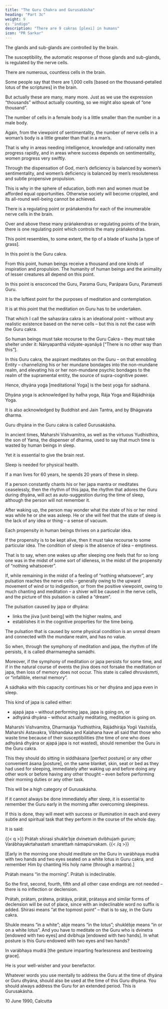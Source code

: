 ```yaml
---
title: "The Guru Chakra and Gurusakásha"
heading: "Part 3c"
weight: 9
c: "indigo"
description: "There are 9 cakras [plexi] in humans"
icon: "PR Sarkar"
---
```




The glands and sub-glands are controlled by the brain. 

The susceptibility, the automatic response of those glands and sub-glands, is regulated by the nerve cells. 

There are numerous, countless cells in the brain. 

Some people say that there are 1,000 cells [based on the thousand-petalled lotus of the scriptures] in the brain. 

But actually these are many, many more. Just as we use the expression “thousands” without actually counting, so we might also speak of “one thousand”.

The number of cells in a female body is a little smaller than the number in a male body. 

Again, from the viewpoint of sentimentality, the number of nerve cells in a woman’s body is a little greater than that in a man’s. 

That is why in areas needing intelligence, knowledge and rationality men progress rapidly, and in areas where success depends on sentimentality, women progress very swiftly. 

Through the dispensation of God, men’s deficiency is balanced by women’s sentimentality, and women’s deficiency is balanced by men’s resoluteness and subtle propensive propulsion.

This is why in the sphere of education, both men and women must be afforded equal opportunities. Otherwise society will become crippled, and its all-round well-being cannot be achieved.

There is a regulating point or práńakendra for each of the innumerable nerve cells in the brain. 

Over and above these many práńakendras or regulating points of the brain, there is one regulating point which controls the many práńakendras. 

This point resembles, to some extent, the tip of a blade of kusha [a type of grass]. 

In this point is the Guru cakra. 

From this point, human beings receive a thousand and one kinds of inspiration and propulsion. The humanity of human beings and the animality of lesser creatures all depend on this point. 

In this point is ensconced the Guru, Parama Guru, Parápara Guru, Paramesti Guru. 

It is the loftiest point for the purposes of meditation and contemplation. 

It is at this point that the meditation on Guru has to be undertaken. 

That which I call the sahasrára cakra is an ideational point – without any realistic existence based on the nerve cells – but this is not the case with the Guru cakra. 

So human beings must take recourse to the Guru Cakra – they must take shelter under it: Nányapanthá vidyate-ayanáyá [“There is no other way than this”].

In this Guru cakra, the aspirant meditates on the Guru – on that ennobling Entity – channelizing his or her mundane bondages into the non-mundane realm, and elevating his or her non-mundane psychic bondages to the realm of the supramental entity, the source of supra-cognitive power.

Hence, dhyána yoga [meditational Yoga] is the best yoga for sádhaná. 

Dhyána yoga is acknowledged by hat́ha yoga, Rája Yoga and Rájádhirája Yoga.

It is also acknowledged by Buddhist and Jain Tantra, and by Bhágavata dharma. 

Guru dhyána in the Guru cakra is called Gurusakásha.

In ancient times, Maharshi Vishvamitra, as well as the virtuous Yudhisthira, the son of Yama, the dispenser of dharma, used to say that much time is wasted by human beings in sleep. 

Yet it is essential to give the brain rest. 

Sleep is needed for physical health. 

If a man lives for 60 years, he spends 20 years of these in sleep. 

If a person constantly chants his or her japa mantra or meditates ceaselessly, then the rhythm of this japa, the rhythm that adores the Guru during dhyána, will act as auto-suggestion during the time of sleep, although the person will not remember it.

After waking up, the person may wonder what the state of his or her mind was while he or she was asleep. He or she will feel that the state of sleep is the lack of any idea or thing – a sense of vacuum.

Each propensity in human beings thrives on a particular idea. 

If the propensity is to be kept alive, then it must take recourse to some particular idea. The condition of sleep is the absence of idea – emptiness. 

That is to say, when one wakes up after sleeping one feels that for so long one was in the midst of some sort of idleness, in the midst of the propensity of “nothing whatsoever”. 

If, while remaining in the midst of a feeling of “nothing whatsoever”, any pulsation reaches the nerve cells – generally owing to the upward movement of wind or to indigestion, or from the positive viewpoint, owing to much chanting and meditation – a shiver will be caused in the nerve cells, and the picture of this pulsation is called a “dream”.

The pulsation caused by japa or dhyána:
- links the jiiva [unit being] with the higher realms, and
- establishes it in the cognitive properties for the time being.

The pulsation that is caused by some physical condition is an unreal dream and connected with the mundane realm, and has no value. 

So when, through the symphony of meditation and japa, the rhythm of life persists, it is called dharmamegha samádhi. 

Moreover, if the symphony of meditation or japa persists for some time, and if in the natural course of events the jiiva does not forsake the meditation or japa, then loss of memory does not occur. This state is called dhruvásmrti, or “infallible, eternal memory”. 

A sádhaka with this capacity continues his or her dhyána and japa even in sleep. 

This kind of japa is called either:
- ajapá japa – without performing japa, japa is going on, or
- adhyáná dhyána – without actually meditating, meditation is going on.

Maharshi Vishvamitra, Dharmarája Yudhisthira, Rájádhirája Yogii Vashiśt́a, Maharshi Astavakra, Vibhandaka and Kalahana have all said that those who waste time because of their susceptibilities (the time of one who does adhyáná dhyána or ajapá japa is not wasted), should remember the Guru in the Guru cakra.

This they should do sitting in siddhásana [perfect posture] or any other convenient ásana [posture], on the same blanket, skin, seat or bed as they had used for sleeping, immediately after waking up and before doing any other work or before having any other thought – even before performing their morning duties or any other task. 

This will be a high category of Gurusakásha.

If it cannot always be done immediately after sleep, it is essential to remember the Guru early in the morning after overcoming sleepiness.

If this is done, they will meet with success or illumination in each and every subtle and spiritual task that they perform in the course of the whole day. 

It is said:

{{< q >}}
Prátah shirasi shukle’bje dvinetraḿ dvibhujaḿ gurum;
Varábhayakrtahastaḿ smarettaḿ námapúrvakam.
{{< /q >}}

[Early in the morning one should meditate on the Guru in varábhaya mudrá with two hands and two eyes seated on a white lotus in Guru cakra, and remember Him by chanting His holy name (through a mantra).]

Prátah means “in the morning”. Prátah is indeclinable.

So the first, second, fourth, fifth and all other case endings are not needed – there is no inflection or declension. 

Prátah, prátam, prátena, prátáya, prátát, prátasya and similar forms of declension will be out of place, since with an indeclinable word no suffix is added. Shirasi means “at the topmost point” – that is to say, in the Guru cakra. 

Shukle means “in a white”; abje means “in the lotus”; shuklébje means “in or on a white lotus”. And you have to meditate on the Guru who is dvinetra [endowed with two eyes] and dvibhuja [endowed with two hands]. In what posture is this Guru endowed with two eyes and two hands? 

In varábhaya mudrá [the gesture imparting fearlessness and bestowing grace]. 

He is your well-wisher and your benefactor.

Whatever words you use mentally to address the Guru at the time of dhyána or Guru dhyána, should also be used at the time of this Guru dhyána. You should always address the Guru for an extended period. This is Gurusakásha.

10 June 1990, Calcutta

<!-- Footnotes

(1) Guru in the Vedic language is derived gur + un; in later Sanskrit as gu + ru. The contents of this chapter consists of an elaboration on the word Gurusakásha. The author’s discourse on that day entailed linguistic discussion of a number of Sanskrit terms; the discussion of each term became an entry in the author’s linguistic encyclopedia Shabda Cayaniká (“Collection of Words”). –Eds.

(2) Ramprasad. –Eds.
 -->